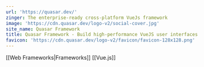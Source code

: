 ```yaml
---
url: 'https://quasar.dev/'
zinger: The enterprise-ready cross-platform VueJs framework
image: 'https://cdn.quasar.dev/logo-v2/social-cover.jpg'
site_name: Quasar Framework
title: Quasar Framework - Build high-performance VueJS user interfaces in record time
favicon: 'https://cdn.quasar.dev/logo-v2/favicon/favicon-128x128.png'
---
```

[[Web Frameworks|Frameworks]]
[[Vue.js]]

